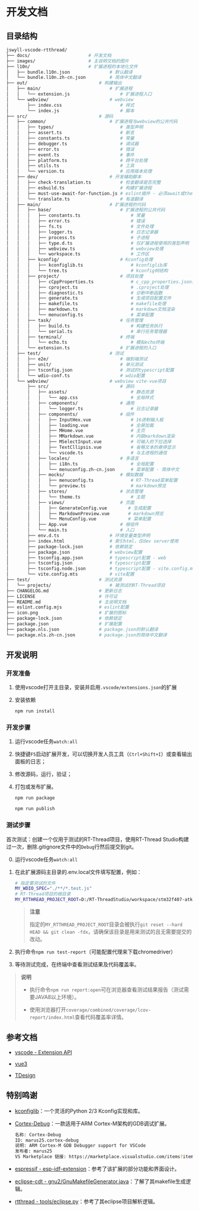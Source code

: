 # 开发文档

## 目录结构

```sh
jswyll-vscode-rtthread/
├── docs/                      # 开发文档
├── images/                    # 主说明文档的图片
├── l10n/                      # 扩展进程的本地化文件
│   ├── bundle.l10n.json               # 默认翻译
│   └── bundle.l10n.zh-cn.json         # 简体中文翻译
├── out/                           # 构建输出
│   ├── main/                          # 扩展进程
│   │   └── extension.js                   # 扩展进程入口
│   └── webview/                       # webview
│       ├── index.css                      # 样式
│       └── index.js                       # 脚本
├── src/                           # 源码
│   ├── common/                        # 扩展进程与webview的公共代码
│   │   ├── types/                         # 类型声明
│   │   ├── assert.ts                      # 断言
│   │   ├── constants.ts                   # 常量
│   │   ├── debugger.ts                    # 调试器
│   │   ├── error.ts                       # 错误
│   │   ├── event.ts                       # 事件
│   │   ├── platform.ts                    # 跨平台处理
│   │   ├── utils.ts                       # 工具
│   │   └── version.ts                     # 应用版本处理
│   ├── dev/                           # 开发辅助脚本
│   │   ├── check-translation.ts           # 检查翻译是否完整
│   │   ├── esbuild.ts                     # 构建扩展进程
│   │   ├── must-use-await-for-function.js # eslint插件 - 必须await或then函数调用
│   │   └── translate.ts                   # 有道翻译
│   ├── main/                          # 扩展进程的代码
│   │   ├── base/                          # 扩展进程的公共代码
│   │   │   ├── constants.ts                   # 常量
│   │   │   ├── error.ts                       # 错误
│   │   │   ├── fs.ts                          # 文件处理
│   │   │   ├── logger.ts                      # 日志记录器
│   │   │   ├── process.ts                     # 子进程
│   │   │   ├── type.d.ts                      # 仅扩展进程使用的类型声明
│   │   │   ├── webview.ts                     # webview处理
│   │   │   └── workspace.ts                   # 工作区
│   │   ├── kconfig/                       # Kconfig处理
│   │   │   ├── kconfiglib.ts                  # kconfiglib库
│   │   │   └── tree.ts                        # kconfig树结构
│   │   ├── project/                       # 项目处理
│   │   │   ├── cCppProperties.ts              # c_cpp_properties.json处理
│   │   │   ├── cproject.ts                    # .cproject处理
│   │   │   ├── diagnostic.ts                  # 诊断中断函数
│   │   │   ├── generate.ts                    # 生成项目配置文件
│   │   │   ├── makefile.ts                    # makefile处理
│   │   │   ├── markdown.ts                    # markdown文档渲染
│   │   │   └── menuconfig.ts                  # 菜单配置
│   │   ├── task/                          # 任务管理
│   │   │   ├── build.ts                       # 构建任务执行
│   │   │   └── serial.ts                      # 串行任务管理器
│   │   ├── terminal/                      # 终端
│   │   │   └── echo.ts                        # 模拟echo终端
│   │   └── extension.ts                   # 扩展进程的入口
│   ├── test/                          # 测试
│   │   ├── e2e/                           # 端到端测试
│   │   ├── unit/                          # 单元测试
│   │   ├── tsconfig.json                  # 测试的typescript配置
│   │   └── wdio-conf.ts                   # wdio配置
│   └── webview/                       # webview vite-vue项目
│       ├── src/                           # 源码
│       │   ├── assets/                        # 静态资源
│       │   │   └── app.css                    # 全局样式
│       │   ├── components/                # 通用
│       │   │   └── logger.ts                  # 日志记录器
│       │   ├── components/                # 组件
│       │   │   ├── InputHex.vue               # 16进制输入框
│       │   │   ├── loading.vue                # 全屏加载
│       │   │   ├── MHome.vue                  # 主页
│       │   │   ├── MMarkdown.vue              # 内联markdown渲染
│       │   │   ├── MSelectInput.vue           # 可输入的下拉选择
│       │   │   ├── TextCllipsis.vue           # 省略文本的悬停显示
│       │   │   └── vscode.ts                  # 与主进程的通信
│       │   ├── locales/                   # 多语言
│       │   │   ├── i18n.ts                    # 全局配置
│       │   │   └── menuconfig.zh-cn.json      # 菜单配置 - 简体中文
│       │   ├── mocks/                     # 模拟数据
│       │   │   ├── menuconfig.ts              # RT-Thread菜单配置
│       │   │   └── preview.ts                 # markdown预览
│       │   ├── stores/                    # 状态管理
│       │   │   └── theme.ts                   # 主题
│       │   ├── views/                     # 页面
│       │   │   ├── GenerateConfig.vue        # 生成配置
│       │   │   ├── MarkdownPreview.vue       # markdown预览
│       │   │   └── MenuConfig.vue            # 菜单配置
│       │   ├── App.vue                    # 根组件
│       │   └── main.ts                    # 入口
│       ├── env.d.ts                   # 环境变量类型声明
│       ├── index.html                 # 索引html，仅dev server使用
│       ├── package-lock.json          # 依赖锁定
│       ├── package.json               # webview配置
│       ├── tsconfig.app.json          # typescript配置 - web
│       ├── tsconfig.json              # typescript配置
│       ├── tsconfig.node.json         # typescript配置 - vite.config.mts
│       └── vite.config.mts            # vite配置
├── test/                          # 测试资源
│   └── projects/                      # 被测试的RT-Thread项目
├── CHANGELOG.md                   # 更新日志
├── LICENSE                        # 许可证
├── README.md                      # 主说明文档
├── eslint.config.mjs              # eslint配置
├── icon.png                       # 扩展的图标
├── package-lock.json              # 依赖锁定
├── package.json                   # 扩展配置
├── package.nls.json               # package.json的默认翻译
└── package.nls.zh-cn.json         # package.json的简体中文翻译
```

## 开发说明

### 开发准备

1. 使用vscode打开主目录，安装并启用`.vscode/extensions.json`的扩展

2. 安装依赖

    ```sh
    npm run install
    ```

### 开发步骤

1. 运行vscode任务`watch:all`

2. 快捷键`F5`启动扩展开发，可以切换开发人员工具（`Ctrl+Shift+I`）或查看输出面板的日志；

3. 修改源码，运行，验证；

4. 打包或发布扩展。

    ```sh
    npm run package
    ```

    ```sh
    npm run publish
    ```

### 测试步骤

首次测试：创建一个仅用于测试的RT-Thread项目，使用RT-Thread Studio构建过一次，删除.gitignore文件中的`Debug`行然后提交到git。

0. 运行vscode任务`watch:all`

1. 在此扩展源码主目录的.env.local文件填写配置，例如：

    ```sh
    # 指定要测试的文件
    MY_WDIO_SPEC="./**/*.test.js"
    # RT-Thread项目的根目录
    MY_RTTHREAD_PROJECT_ROOT=D:/RT-ThreadStudio/workspace/stm32f407-atk-explorer-v4.1.1
    ```

    > **注意**
    >
    > 指定的`MY_RTTHREAD_PROJECT_ROOT`目录会被执行`git reset --hard HEAD && git clean -fdx`，请确保该目录是用来测试的且无需要提交的改动。

2. 执行命令`npm run test-report`（可能配置代理来下载chromedriver）

3. 等待测试完成，在终端中查看测试结果及代码覆盖率。

> **说明**
>
> - 执行命令`npm run report:open`可在浏览器查看测试结果报告（测试需要JAVA8以上环境）。
>
> - 使用浏览器打开`coverage/combined/coverage/lcov-report/index.html`查看代码覆盖率详情。

## 参考文档

- [vscode - Extension API](https://code.visualstudio.com/api)

- [vue3](https://cn.vuejs.org/guide/introduction)

- [TDesign](https://tdesign.tencent.com/vue-next/overview)

## 特别鸣谢

- [kconfiglib](https://github.com/ulfalizer/Kconfiglib)：一个灵活的Python 2/3 Kconfig实现和库。

- [Cortex-Debug](https://marketplace.visualstudio.com/items?itemName=marus25.cortex-debug)：一款适用于ARM Cortex-M架构的GDB调试扩展。

    ```sh
    名称: Cortex-Debug
    ID: marus25.cortex-debug
    说明: ARM Cortex-M GDB Debugger support for VSCode
    发布者: marus25
    VS Marketplace 链接: https://marketplace.visualstudio.com/items?itemName=marus25.cortex-debug
    ```

- [espressif - esp-idf-extension](https://marketplace.visualstudio.com/items?itemName=espressif.esp-idf-extension)：参考了该扩展的部分功能和界面设计。

- [eclipse-cdt - gnu2/GnuMakefileGenerator.java](https://github.com/eclipse-cdt/cdt/blob/main/build/org.eclipse.cdt.managedbuilder.core/src/org/eclipse/cdt/managedbuilder/makegen/gnu2/GnuMakefileGenerator.java)：了解了其makefile生成逻辑。

- [rtthread - tools/eclipse.py](https://github.com/RT-Thread/rt-thread/blob/master/tools/eclipse.py)：参考了其eclipse项目解析逻辑。
